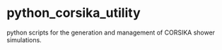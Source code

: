 # python_corsika_utility
python scripts for the generation and management of CORSIKA shower simulations.
